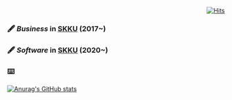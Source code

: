 <div align="right">
 
[![Hits](https://hits.seeyoufarm.com/api/count/incr/badge.svg?url=https%3A%2F%2Fgithub.com%2FSNP0301&count_bg=%2339D59D&title_bg=%23555555&icon=&icon_color=%23E7E7E7&title=hit+with&edge_flat=false)](https://hits.seeyoufarm.com)
 
</div>

### 🖋 *Business* in [SKKU](https://www.skku.edu/eng/) (2017~) <br>
### 🖋 *Software* in [SKKU](https://www.skku.edu/eng/) (2020~) <br>
### ⌨️ 
 
[![Anurag's GitHub stats](https://github-readme-stats.vercel.app/api?username=snp0301?username=snp0301&count_private=true)](https://github.com/snp0301/github-readme-stats)
